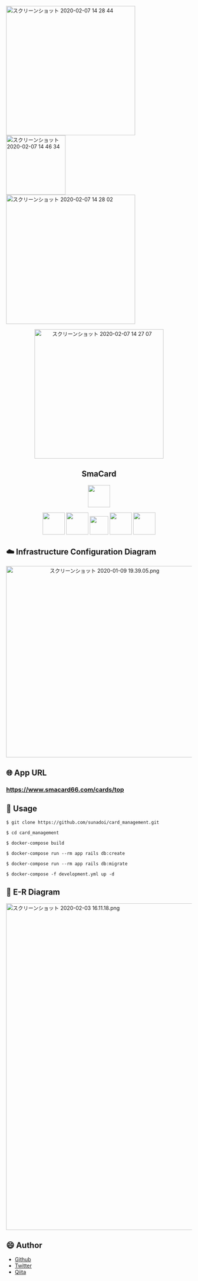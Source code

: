 <p>
  <img width="350" alt="スクリーンショット 2020-02-07 14 28 44" src="https://user-images.githubusercontent.com/57832553/74003545-4d6bb000-49b6-11ea-961b-704dd43f57b2.png">
  <img width="161" alt="スクリーンショット 2020-02-07 14 46 34" src="https://user-images.githubusercontent.com/57832553/74004279-adfbec80-49b8-11ea-8fb0-cf52fb296a12.png">

  <img width="350" alt="スクリーンショット 2020-02-07 14 28 02" src="https://user-images.githubusercontent.com/57832553/74003543-4c3a8300-49b6-11ea-82f6-915ec2a6e3dd.png">
</p>
<p align="center">
<img width="350" alt="スクリーンショット 2020-02-07 14 27 07" src="https://user-images.githubusercontent.com/57832553/74003540-49d82900-49b6-11ea-99f5-3ab0209a2017.png">
</p>




<h2 align="center">SmaCard</h2>
<p align="center">
<a href="https://guides.rubyonrails.org/"><img src="https://qiita-image-store.s3.ap-northeast-1.amazonaws.com/0/543133/7a6c27cd-09cb-b9e7-7b1b-1cb56dfbee0c.png" height="60px;" /></a>
</p>
<p align="center">
<a href="http://haml.info/"><img src="https://user-images.githubusercontent.com/57832553/74001312-78520600-49ae-11ea-9f29-33f42bd75df4.png" height="60px;" /></a>
<a href="https://sass-lang.com/styleguide/brand"><img src="https://user-images.githubusercontent.com/57832553/73996999-a29cc700-49a0-11ea-8f87-2ce847edfeea.png" height="60px;" /></a>
<a href="https://jquery.com/"><img src="https://user-images.githubusercontent.com/57832553/73933784-96712500-4920-11ea-974f-23b73e2c6113.png" height="50px;" /></a>
<a href="https://docs.docker.com/"><img src="https://user-images.githubusercontent.com/57832553/73936026-3cbf2980-4925-11ea-97b2-274bd60a8fb5.png" height="60px;" /></a>
<a href="https://aws.amazon.com/jp/aws-jp-introduction/aws-jp-webinar-service-cut/"><img src="https://user-images.githubusercontent.com/57832553/73935917-fec20580-4924-11ea-9b42-36715e8d4ede.png" height="60px;" /></a>
</p>

## :cloud: Infrastructure Configuration Diagram
<p align="center">
<img width="518" alt="スクリーンショット 2020-01-09 19.39.05.png" src="https://qiita-image-store.s3.ap-northeast-1.amazonaws.com/0/543133/9fdc0354-dc5c-4c13-3ecb-cd43976926e1.png">
</p>

## :globe_with_meridians: App URL

### **https://www.smacard66.com/cards/top**  


## :speech_balloon: Usage

`$ git clone https://github.com/sunadoi/card_management.git`

`$ cd card_management`  

`$ docker-compose build`

`$ docker-compose run --rm app rails db:create`

`$ docker-compose run --rm app rails db:migrate`

`$ docker-compose -f development.yml up -d`


## :eyes: E-R Diagram

<img width="884" alt="スクリーンショット 2020-02-03 16.11.18.png" src="https://qiita-image-store.s3.ap-northeast-1.amazonaws.com/0/543133/7dace54c-a636-d9f4-4c05-68fc6f1791a4.png">


## :smile: Author
- <a href="https://github.com/sunadoi/card_management">Github</a>
- <a href="https://twitter.com/suna_tech">Twitter</a>
- <a href="https://qiita.com/y-suna">Qiita</a>
